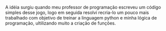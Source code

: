 A idéia surgiu quando meu professor de programação escreveu um código simples desse jogo, logo em seguida resolvi recria-lo um pouco mais trabalhado com objetivo de treinar a linguagem python e minha lógica de programação, ultilizando muito a criação de funções. 
 
